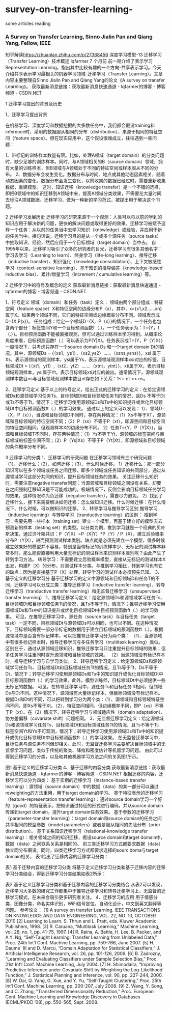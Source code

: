 # survey-on-transfer-learning-
some articles reading

### A Survey on Transfer Learning, Sinno Jialin Pan and Qiang Yang, Fellow, IEEE
知乎解读<https://zhuanlan.zhihu.com/p/27368456>
深度学习模型-13 迁移学习（Transfer Learning）技术概述
lqfarmer
7 个月前
前一期介绍了表示学习Representation Learning，指出其中比较有趣的一个方向-共享表示学习。今天介绍共享表示学习最相关的机器学习领域-迁移学习（Transfer Learning）。文章内容主要整理自Sinno Jialin Pan and Qiang Yang的论文《A survey on transfer Learning》。
获取最新消息链接：获取最新消息快速通道 - lqfarmer的博客 - 博客频道 - CSDN.NET

1 迁移学习提出的背景及历史

1、迁移学习提出背景

在机器学习、深度学习和数据挖掘的大多数任务中，我们都会假设training和inference时，采用的数据服从相同的分布（distribution）、来源于相同的特征空间（feature space）。但在现实应用中，这个假设很难成立，往往遇到一些问题：

1、带标记的训练样本数量有限。比如，处理A领域（target domain）的分类问题时，缺少足够的训练样本。同时，与A领域相关的B（source domain）领域，拥有大量的训练样本，但B领域与A领域处于不同的特征空间或样本服从不同的分布。
2、数据分布会发生变化。数据分布与时间、地点或其他动态因素相关，随着动态因素的变化，数据分布会发生变化，以前收集的数据已经过时，需要重新收集数据，重建模型。
这时，知识迁移（knowledge transfer）是一个不错的选择，即把B领域中的知识迁移到A领域中来，提高A领域分类效果，不需要花大量时间去标注A领域数据。迁移学习，做为一种新的学习范式，被提出用于解决这个问题。

2 迁移学习发展历史
迁移学习的研究来源于一个观测：人类可以将以前的学到的知识应用于解决新的问题，更快的解决问题或取得更好的效果。迁移学习被赋予这样一个任务：从以前的任务当中去学习知识（knowledge）或经验，并应用于新的任务当中。换句话说，迁移学习目的是从一个或多个源任务（source tasks）中抽取知识、经验，然后应用于一个目标领域（target domain）当中去。
自1995年以来，迁移学习吸引了众多的研究者的目光，迁移学习有很多其他名字：学习去学习（Learning to learn）、终身学习（life-long learning）、推导迁移（inductive transfer）、知识强化（knowledge consolidation）、上下文敏感性学习（context-sensitive learning）、基于知识的推导偏差（knowledge-based inductive bias）、累计/增量学习（increment / cumulative learning）等。

2 迁移学习中的符号及概念的定义
获取最新消息链接：获取最新消息快速通道 - lqfarmer的博客 - 博客频道 - CSDN.NET

1、符号定义
领域（domain）和任务（task）定义：
领域由两个部分组成：特征空间（feature space）X和特征空间的边缘分布P（x），其中，x={x1,x2......xn} 属于X。如果两个领域不同，它们的特征空间或边缘概率分布不同。领域表示成D={X,P(x)}。
任务组成：给定一个领域D={X，P（x）}的情况下，一个任务也包含两个部分：标签空间Y和一个目标预测函数f（.）。一个任务表示为：T={Y，f（.）}。目标预测函数不能被直接观测，但可以通过训练样本学习得到。从概率论角度来看，目标预测函数f（.）可以表示为P(Y|X)。任务表示成T={Y，P（Y|X）}
一般情况下，只考虑只存在一个source domain Ds 和一个target domain Dt的情况。其中，源领域Ds = {（xs1，ys1），（xs2,ys2）......（xsns,ysns）}，xsi 属于Xs，表示源领域的观测样本，ysi属于Ys，表示源领域观测样本xsi对应的标签。目标领域Dt = {（xt1，yt1）,（xt2，yt2）.......（xtnt，ytnt）}，xti属于Xt，表示目标领域观测样本，ysi属于Yt，表示目标领域xti对应的输出。通常情况下，源领域观测样本数目ns与目标领域观测样本数目nt存在如下关系：1<= nt << ns。

2、迁移学习定义
基于以上的符号定义，给出正式的迁移学习的定义：在给定源领域Ds和源领域学习任务Ts、目标领域Dt和目标领域任务Tt的情况，且Ds 不等于Dt或Ts不等于Tt，情况下；迁移学习使用源领域Ds和Ts中的知识提升或优化目标领域Dt中目标预测函数ft（.）的学习效果。
通过以上的定义可以发现：
1）、领域D=（X，P（x）），当源和目标领域D不同时，存在两种情况：（1）Xs不等于XT，源领域和目标领域的特征空间不同；（2）P（xs）不等于P（xt），即源空间和目标空间的特征空间相同，但观测样本X的边缘分布不同。
2）任务T={Y，P（Y|X）}，当源和目标领域T不同时，存在两种情况：（1）Ys不等于Yt，源领域的标签空间与目标领域的标签空间不同；（2）P（Ys|Xs）不等于P（Yt|Xt），即源领域和目标领域的条件概率分布不同。

3 迁移学习的分类
1、迁移学习的研究问题
在迁移学习领域有三个研究问题：（1）、迁移什么；（2）、如何迁移；（3）、什么时候迁移。
1）迁移什么：那一部分知识可以在多个领域或任务之间迁移，即多个领域或任务知识的共同部分，通过从源领域学习这部分共同的知识，提升目标领域任务的效果。
关注迁移什么知识时，需要注意negative transfer问题：当源领域和目标领域之间没有关系，却要在之间强制迁移知识是不可能成功的。极端情况下，反倒会影响目标领域任务学习的效果，这种情况称为负迁移（negative transfer），需要尽力避免。
2）找到了迁移什么，接下来需要解决如何迁移：怎么做知识迁移。什么时候迁移：在什么情况下、什么时候，可以做知识的迁移。
2、转导学习与推导学习区别
推导学习（inductive learning）与转导学习（tranductive learning）的区别：
推到学习：需要先用一些样本（training set）建立一个模型，再基于建立好的模型去去预测新的样本（testing set）的类型。以分类为例，推到学习就是一个经典的贝叶斯决策，通过贝叶斯共识：P（Y|X）=P（X|Y）*P（Y）/ P（X），建立后验概率分布P（Y|X），进而预测测试样本类别。缺点就是必须先建立一个模型，很多时候建立效果好的模型并不容易，特别是当带标记的训练样本少、无标记的测试样本非常多时。那么能否直接利用大量无标记的测试样本来识别样本类别呢？由此产生了转到学习方法。
转导学习：不需要建立后验概率模型，直接从无标记的测试样本X出发，构建P（X）的分布，对测试样本分类。与推到学习相比，转到学习也有它的缺点：因为是直接基于P（X）处理，转导学习的测试样本必须预先已知。
3、基于定义的迁移学习分
基于迁移学习的定义中源领域和目标领域D和任务T的不同，迁移学习可以分成三类：推导迁移学习（inductive transfer learning），转导迁移学习（tranductive transfer learning）和无监督迁移学习（unsupervised transfer learning）
1、推导迁移学习定义：给定源领域Ds和源领域学习任务Ts、目标领域Dt和目标领域任务Tt的情况，且Ts不等于Tt，情况下；推导迁移学习使用源领域Ds和Ts中的知识提升或优化目标领域Dt中目标预测函数ft（.）的学习效果。
可见，在推导迁移学习中，源任务（source task）与目标任务（target task）一定不同，目标领域Dt与源领域Ds可以相同，也可以不同。在这种情况下，目标领域需要一部分带标记的数据用于建立目标领域的预测函数ft（.）。根据源领域中是否含有标记样本，可以把推导迁移学习分为两个类：
（1）、当源领域中有很多标记样本时，推导迁移学习与多任务学习（multitask learning）类似。区别在于，通过从源领域迁移知识，推导迁移学习只注重提升目标领域的效果；但多任务学习注重同时提升源领域和目标领域的效果。
（2）当源领域没有标记样本时，推导迁移学习与自学习类似。
2、转导迁移学习定义：给定源领域Ds和源领域学习任务Ts、目标领域Dt和目标领域任务Tt的情况，且Ts等于Tt、Ds不等于Dt，情况下；转导迁移学习使用源领域Ds和Ts中的知识提升或优化目标领域Dt中目标预测函数ft（.）的学习效果。此外，模型训练师，目标领域Dt中必须提供一些无标记的数据。
可见，在转导迁移学习中，源任务Ts和目标任务Tt相同，但领域Ds与Dt不同。这种情况下，源领域有大量标记样本，但目标领域没有标记样本。根据Ds和Dt的不同，可以把转到学习分为两个类：（1）、源领域和目标领域特征空间不同，即Xs不等于Xt。（2）、特征空间相同，但边缘概率不同，即P（xs）不等于P（xt）。在（2）情况下，转导迁移学习与领域适应性（domain adaptation）、协方差偏移（covariate shift）问题相同。
3、无监督迁移学习定义：给定源领域Ds和源领域学习任务Ts、目标领域Dt和目标领域任务Tt的情况，且Ts不等于Tt、标签空间Yt和Ys不可观测，情况下；转导迁移学习使用源领域Ds和Ts中的知识提升或优化目标领域Dt中目标预测函数ft（.）的学习效果。
在无监督迁移学习中，目标任务与源任务不同但却相关。此时，无监督迁移学习主要解决目标领域中的无监督学习问题，类似于传统的聚类、降维和密度估计等机器学习问题。
由此可以得到迁移学习的分类，以及和其他机器学习方法之间的关系图1所示。

图1 基于定义的迁移学习分类
4、基于迁移的内容分类
获取最新消息链接：获取最新消息快速通道 - lqfarmer的博客 - 博客频道 - CSDN.NET
根据迁移的内容，迁移学习可以分为四类：
基于实例的迁移学习（instance-based transfer learning）：源领域（source domain）中的数据（data）的某一部分可以通过reweighting的方法重用，用于target domain的学习。
基于特征表示的迁移学习（feature-representation transfer learning）：通过source domain学习一个好的（good）的特征表示，把知识通过特征的形式进行编码，并从suorce domain传递到target domain，提升target domain任务效果。
基于参数的迁移学习（parameter-transfer learning）：target domain和source domian的任务之间共享相同的模型参数（model parameters）或者是服从相同的先验分布（prior distribution）。
基于关系知识迁移学习（relational-knowledge transfer learning）：相关领域之间的知识迁移，假设source domain和target domain中，数据（data）之间联系关系是相同的。
前三类迁移学习方式都要求数据（data）独立同分布假设。同时，四类迁移学习方式都要求选择的sourc doma与target domain相关，
表1给出了迁移内容的迁移学习分类：

表1 基于迁移内容的迁移学习分类
将基于定义迁移学习分类和基于迁移内容的迁移学习分类结合，得到迁移学习分类结果如表2所示：

表2 基于定义迁移学习分类和基于迁移内容的迁移学习分类结合
从表2可以发现，迁移学习大多数的研究工作都集中于推导迁移学习和转导迁移学习上，无监督的迁移学习模式，在未来会吸引更多研究者关注。
4、迁移学习的应用
用于情感分类，图像分类，命名实体识别，WiFi信号定位，自动化设计，中文到英文翻译等问题。
参考论文：
[1] A survey on transfer Learning. IEEE TRANSACTIONS ON KNOWLEDGE AND DATA ENGINEERING, VOL. 22, NO. 10, OCTOBER 2010
[2] Learning to Learn. S. Thrun and L. Pratt, eds. Kluwer Academic Publishers, 1998.
[3] R. Caruana, “Multitask Learning,” Machine Learning, vol. 28, no. 1, pp. 41-75, 1997.
[4] R. Raina, A. Battle, H. Lee, B. Packer, and A.Y. Ng, “Self-Taught Learning: Transfer Learning from Unlabeled Data,” Proc. 24th Int’l Conf. Machine Learning, pp. 759-766, June 2007.
[5] H. Daume´ III and D. Marcu, “Domain Adaptation for Statistical Classifiers,” J. Artificial Intelligence Research, vol. 26, pp. 101-126, 2006.
[6] B. Zadrozny, “Learning and Evaluating Classifiers under Sample Selection Bias,” Proc. 21st Int’l Conf. Machine Learning, July 2004.
[7] H. Shimodaira, “Improving Predictive Inference under Covariate Shift by Weighting the Log-Likelihood Function,” J. Statistical Planning and Inference, vol. 90, pp. 227-244, 2000.
[8] W. Dai, Q. Yang, G. Xue, and Y. Yu, “Self-Taught Clustering,” Proc. 25th Int’l Conf. Machine Learning, pp. 200-207, July 2008.
[9] Z. Wang, Y. Song, and C. Zhang, “Transferred Dimensionality Reduction,” Proc. European Conf. Machine Learning and Knowledge Discovery in Databases (ECML/PKDD ’08), pp. 550-565, Sept. 2008.
